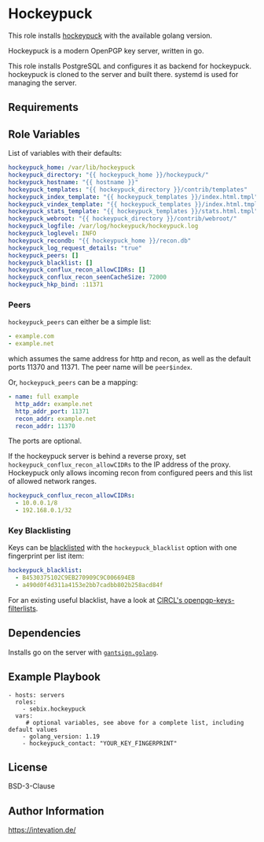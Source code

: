 Hockeypuck
==========

This role installs [hockeypuck](github.com/hockeypuck/hockeypuck) with the available golang version.

Hockeypuck is a modern OpenPGP key server, written in go.

This role installs PostgreSQL and configures it as backend for hockeypuck.
hockeypuck is cloned to the server and built there.
systemd is used for managing the server.

Requirements
------------


Role Variables
--------------

List of variables with their defaults:
```yaml
hockeypuck_home: /var/lib/hockeypuck
hockeypuck_directory: "{{ hockeypuck_home }}/hockeypuck/"
hockeypuck_hostname: "{{ hostname }}"
hockeypuck_templates: "{{ hockeypuck_directory }}/contrib/templates"
hockeypuck_index_template: "{{ hockeypuck_templates }}/index.html.tmpl"
hockeypuck_vindex_template: "{{ hockeypuck_templates }}/index.html.tmpl"
hockeypuck_stats_template: "{{ hockeypuck_templates }}/stats.html.tmpl"
hockeypuck_webroot: "{{ hockeypuck_directory }}/contrib/webroot/"
hockeypuck_logfile: /var/log/hockeypuck/hockeypuck.log
hockeypuck_loglevel: INFO
hockeypuck_recondb: "{{ hockeypuck_home }}/recon.db"
hockeypuck_log_request_details: "true"
hockeypuck_peers: []
hockeypuck_blacklist: []
hockeypuck_conflux_recon_allowCIDRs: []
hockeypuck_conflux_recon_seenCacheSize: 72000
hockeypuck_hkp_bind: :11371
```

### Peers

`hockeypuck_peers` can either be a simple list:
```yaml
- example.com
- example.net
```
which assumes the same address for http and recon, as well as the default ports 11370 and 11371. The peer name will be `peer$index`.

Or, `hockeypuck_peers` can be a mapping:
```yaml
- name: full example
  http_addr: example.net
  http_addr_port: 11371
  recon_addr: example.net
  recon_addr: 11370
```
The ports are optional.

If the hockeypuck server is behind a reverse proxy, set `hockeypuck_conflux_recon_allowCIDRs` to the IP address of the proxy. Hockeypuck only allows incoming recon from configured peers and this list of allowed network ranges.
```yaml
hockeypuck_conflux_recon_allowCIDRs:
  - 10.0.0.1/8
  - 192.168.0.1/32
```

### Key Blacklisting

Keys can be [blacklisted](https://github.com/hockeypuck/hockeypuck/issues/79#issuecomment-735447403) with the `hockeypuck_blacklist` option with one fingerprint per list item:

```yaml
hockeypuck_blacklist:
  - B4530375102C9EB270909C9C006694EB
  - a490d0f4d311a4153e2bb7cadbb802b258acd84f
```

For an existing useful blacklist, have a look at [CIRCL's openpgp-keys-filterlists](https://github.com/CIRCL/openpgp-keys-filterlists).

Dependencies
------------

Installs go on the server with [`gantsign.golang`](https://galaxy.ansible.com/gantsign/golang).

Example Playbook
----------------

    - hosts: servers
      roles:
        - sebix.hockeypuck
      vars:
         # optional variables, see above for a complete list, including default values
        - golang_version: 1.19
        - hockeypuck_contact: "YOUR_KEY_FINGERPRINT"

License
-------

BSD-3-Clause

Author Information
------------------

https://intevation.de/
